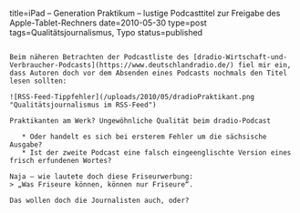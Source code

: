 title=iPad – Generation Praktikum – lustige Podcasttitel zur Freigabe des Apple-Tablet-Rechners
date=2010-05-30
type=post
tags=Qualitätsjournalismus, Typo
status=published
~~~~~~

Beim näheren Betrachten der Podcastliste des [dradio-Wirtschaft-und-Verbraucher-Podcasts](https://www.deutschlandradio.de/) fiel mir ein, dass Autoren doch vor dem Absenden eines Podcasts nochmals den Titel lesen sollten:

![RSS-Feed-Tippfehler](/uploads/2010/05/dradioPraktikant.png "Qualitätsjournalismus im RSS-Feed")

Praktikanten am Werk? Ungewöhnliche Qualität beim dradio-Podcast

   * Oder handelt es sich bei ersterem Fehler um die sächsische Ausgabe?
   * Ist der zweite Podcast eine falsch eingeenglischte Version eines frisch erfundenen Wortes?

Naja – wie lautete doch diese Friseurwerbung:
> „Was Friseure können, können nur Friseure“.

Das wollen doch die Journalisten auch, oder?
